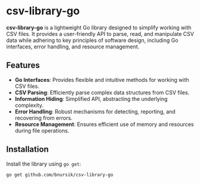 # csv-library-go

**csv-library-go** is a lightweight Go library designed to simplify working with CSV files. It provides a user-friendly API to parse, read, and manipulate CSV data while adhering to key principles of software design, including Go interfaces, error handling, and resource management.

## Features
- **Go Interfaces**: Provides flexible and intuitive methods for working with CSV files.
- **CSV Parsing**: Efficiently parse complex data structures from CSV files.
- **Information Hiding**: Simplified API, abstracting the underlying complexity.
- **Error Handling**: Robust mechanisms for detecting, reporting, and recovering from errors.
- **Resource Management**: Ensures efficient use of memory and resources during file operations.

## Installation
Install the library using `go get`:
```bash
go get github.com/bnursik/csv-library-go
